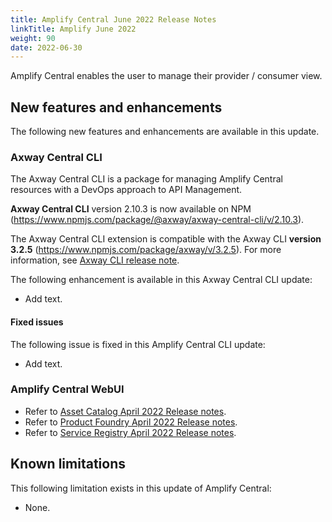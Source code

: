 ```yaml
---
title: Amplify Central June 2022 Release Notes
linkTitle: Amplify June 2022
weight: 90
date: 2022-06-30
---
```


Amplify Central enables the user to manage their provider / consumer view.

## New features and enhancements

The following new features and enhancements are available in this update.

### Axway Central CLI

The Axway Central CLI is a package for managing Amplify Central resources with a DevOps approach to API Management.

**Axway Central CLI** version 2.10.3 is now available on NPM (<https://www.npmjs.com/package/@axway/axway-central-cli/v/2.10.3>).

The Axway Central CLI extension is compatible with the Axway CLI **version 3.2.5** (<https://www.npmjs.com/package/axway/v/3.2.5>).
For more information, see [Axway CLI release note]([https://docs.axway.com/bundle/axwaycli-open-docs/page/docs/release_notes/3_2_5_20220511_relnote/index.html]).

The following enhancement is available in this Axway Central CLI update:

* Add text.

#### Fixed issues

The following issue is fixed in this Amplify Central CLI update:

* Add text.

### Amplify Central WebUI

* Refer to [Asset Catalog April 2022 Release notes](/docs/amplify_relnotes/20220630_catalog_relnotes).
* Refer to [Product Foundry April 2022 Release notes](/docs/amplify_relnotes/20220630_foundry_relnotes).
* Refer to [Service Registry April 2022 Release notes](/docs/amplify_relnotes/20220630_serviceregistry_relnotes).

## Known limitations

This following limitation exists in this update of Amplify Central:

* None.
